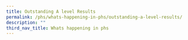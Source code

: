 ```yaml
---
title: Outstanding A level Results
permalink: /phs/whats-happening-in-phs/outstanding-a-level-results/
description: ""
third_nav_title: Whats happening in phs
---
```

